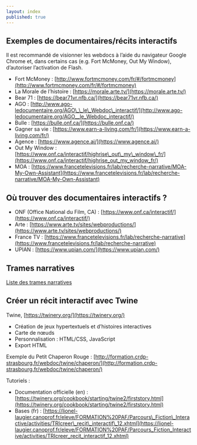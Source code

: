```yaml
---
layout: index
published: true
---
```


## Exemples de documentaires/récits interactifs

Il est recommandé de visionner les webdocs à l’aide du navigateur Google Chrome et, dans certains cas (e.g. Fort McMoney, Out My Window), d’autoriser l’activation de Flash.

- Fort McMoney : [http://www.fortmcmoney.com/fr/#/fortmcmoney](http://www.fortmcmoney.com/fr/#/fortmcmoney)
- La Morale de l’histoire : [https://morale.arte.tv/](https://morale.arte.tv/)
- Bear 71 : [https://bear71vr.nfb.ca/](https://bear71vr.nfb.ca/) 
- AGO : [http://www.ago-ledocumentaire.org/AGO\_\_le\_Webdoc\_interactif/](http://www.ago-ledocumentaire.org/AGO__le_Webdoc_interactif/)
- Bulle : [https://bulle.onf.ca/](https://bulle.onf.ca/)
- Gagner sa vie : [https://www.earn-a-living.com/fr/](https://www.earn-a-living.com/fr/)
- Agence : [https://www.agence.ai/](https://www.agence.ai/)
- Out My Window : [https://www.onf.ca/interactif/highrise\_out\_my\_window\_fr/](https://www.onf.ca/interactif/highrise_out_my_window_fr/)
- MOA : [https://www.francetelevisions.fr/lab/recherche-narrative/MOA-My-Own-Assistant](https://www.francetelevisions.fr/lab/recherche-narrative/MOA-My-Own-Assistant)

## Où trouver des documentaires interactifs ?

- ONF (Office National du Film, CA) : [https://www.onf.ca/interactif/](https://www.onf.ca/interactif/)
- Arte : [https://www.arte.tv/sites/webproductions/](https://www.arte.tv/sites/webproductions/)
- France TV : [https://www.francetelevisions.fr/lab/recherche-narrative](https://www.francetelevisions.fr/lab/recherche-narrative)
- UPIAN : [https://www.upian.com/](https://www.upian.com/)

## Trames narratives

[Liste des trames narratives](https://github.com/bouchereaua/course-in-a-box/blob/gh-pages/Trames%20narratives%20de%20re%CC%81cits%20interactifs.pdf)

## Créer un récit interactif avec Twine

Twine, [https://twinery.org/](https://twinery.org/)
- Création de jeux hypertextuels et d’histoires interactives
- Carte de nœuds
- Personnalisation : HTML/CSS, JavaScript
- Export HTML

Exemple du Petit Chaperon Rouge : [http://formation.crdp-strasbourg.fr/webdoc/twine/chaperon/](http://formation.crdp-strasbourg.fr/webdoc/twine/chaperon/)

Tutoriels : 
- Documentation officielle (en) : [https://twinery.org/cookbook/starting/twine2/firststory.html](https://twinery.org/cookbook/starting/twine2/firststory.html)
- Bases (fr) : [https://lionel-laugier.canoprof.fr/eleve/FORMATION%20PAF/Parcours\_Fiction\_Interactive/activities/TRIcreer\_recit\_interactif\_12.xhtml](https://lionel-laugier.canoprof.fr/eleve/FORMATION%20PAF/Parcours_Fiction_Interactive/activities/TRIcreer_recit_interactif_12.xhtml)

